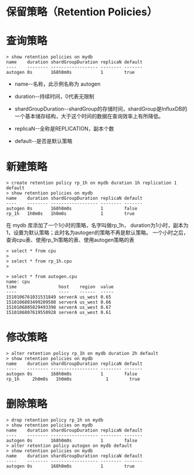 # 保留策略（Retention Policies）

# 查询策略
```
> show retention policies on mydb
name    duration shardGroupDuration replicaN default
----    -------- ------------------ -------- -------
autogen 0s       168h0m0s           1        true
```
- name--名称，此示例名称为 autogen

- duration--持续时间，0代表无限制

- shardGroupDuration--shardGroup的存储时间，shardGroup是InfluxDB的一个基本储存结构，大于这个时间的数据在查询效率上有所降低。

- replicaN--全称是REPLICATION，副本个数

- default--是否是默认策略

# 新建策略
```
> create retention policy rp_1h on mydb duration 1h replication 1 default
> show retention policies on mydb
name    duration shardGroupDuration replicaN default
----    -------- ------------------ -------- -------
autogen 0s       168h0m0s           1        false
rp_1h   1h0m0s   1h0m0s             1        true
```
在 mydb 库添加了一个1小时的策略，名字叫做rp_1h， duration为1小时，副本为1，设置为默认策略；此时名为autogen的策略不再是默认策略。
一个小时之后，查询cpu表、使用rp_1h策略的表、使用autogen策略的表
```
> select * from cpu
>
> select * from rp_1h.cpu
> 

> select * from autogen.cpu
name: cpu
time                host    region  value
----                ----    ------  -----
1510106761031531849 serverA us_west 0.65
1510106803499209580 serverA us_west 0.66
1510106805829493398 serverA us_west 0.67
1510106807619550928 serverA us_west 0.61
```

# 修改策略
```
> alter retention policy rp_1h on mydb duration 2h default
> show retention policies on mydb
name    duration shardGroupDuration replicaN default
----    -------- ------------------ -------- -------
autogen 0s       168h0m0s           1        false
rp_1h     2h0m0s   1h0m0s             1        true
```

# 删除策略
```
> drop retention policy rp_1h on mydb
> show retention policies on mydb
name    duration shardGroupDuration replicaN default
----    -------- ------------------ -------- -------
autogen 0s       168h0m0s           1        false
> alter retention policy autogen on mydb default
> show retention policies on mydb
name    duration shardGroupDuration replicaN default
----    -------- ------------------ -------- -------
autogen 0s       168h0m0s           1        true
```
